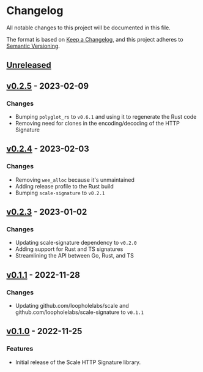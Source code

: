 # Changelog

All notable changes to this project will be documented in this file.

The format is based on [Keep a Changelog](https://keepachangelog.com/en/1.0.0/), and this project adheres
to [Semantic Versioning](https://semver.org/spec/v2.0.0.html).

## [Unreleased]

## [v0.2.5] - 2023-02-09

### Changes

- Bumping `polyglot_rs` to `v0.6.1` and using it to regenerate the Rust code
- Removing need for clones in the encoding/decoding of the HTTP Signature

## [v0.2.4] - 2023-02-03

### Changes

- Removing `wee_alloc` because it's unmaintained
- Adding release profile to the Rust build
- Bumping `scale-signature` to `v0.2.1`

## [v0.2.3] - 2023-01-02

### Changes

- Updating scale-signature dependency to `v0.2.0`
- Adding support for Rust and TS signatures
- Streamlining the API between Go, Rust, and TS

## [v0.1.1] - 2022-11-28

### Changes

- Updating github.com/loopholelabs/scale and github.com/loopholelabs/scale-signature to `v0.1.1`

## [v0.1.0] - 2022-11-25

### Features

- Initial release of the Scale HTTP Signature library.

[unreleased]: https://github.com/loopholelabs/scale-signature-http/compare/v0.2.5...HEAD
[v0.2.5]: https://github.com/loopholelabs/scale-signature-http/compare/v0.2.5
[v0.2.4]: https://github.com/loopholelabs/scale-signature-http/compare/v0.2.4
[v0.2.3]: https://github.com/loopholelabs/scale-signature-http/compare/v0.2.3
[v0.1.1]: https://github.com/loopholelabs/scale-signature-http/compare/v0.1.1
[v0.1.0]: https://github.com/loopholelabs/scale-signature-http/compare/v0.1.0
